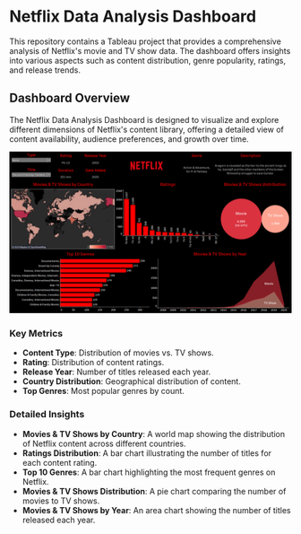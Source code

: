 # Netflix Data Analysis Dashboard

This repository contains a Tableau project that provides a comprehensive analysis of Netflix's movie and TV show data. The dashboard offers insights into various aspects such as content distribution, genre popularity, ratings, and release trends.

## Dashboard Overview

The Netflix Data Analysis Dashboard is designed to visualize and explore different dimensions of Netflix's content library, offering a detailed view of content availability, audience preferences, and growth over time.

![Netflix Data Analysis Dashboard](./Netflix.png)

### Key Metrics

- **Content Type**: Distribution of movies vs. TV shows.
- **Rating**: Distribution of content ratings.
- **Release Year**: Number of titles released each year.
- **Country Distribution**: Geographical distribution of content.
- **Top Genres**: Most popular genres by count.

### Detailed Insights

- **Movies & TV Shows by Country**: A world map showing the distribution of Netflix content across different countries.
- **Ratings Distribution**: A bar chart illustrating the number of titles for each content rating.
- **Top 10 Genres**: A bar chart highlighting the most frequent genres on Netflix.
- **Movies & TV Shows Distribution**: A pie chart comparing the number of movies to TV shows.
- **Movies & TV Shows by Year**: An area chart showing the number of titles released each year.
